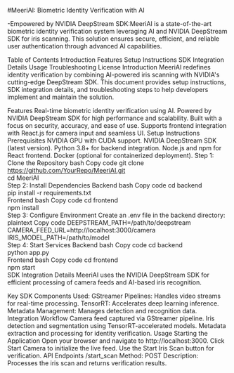 #MeeriAI: Biometric Identity Verification with AI

-Empowered by NVIDIA DeepStream SDK:MeeriAI is a state-of-the-art biometric identity verification system leveraging AI and NVIDIA DeepStream SDK for iris scanning. This solution ensures secure, efficient, and reliable user authentication through advanced AI capabilities.

Table of Contents
Introduction
Features
Setup Instructions
SDK Integration Details
Usage
Troubleshooting
License
Introduction
MeeriAI redefines identity verification by combining AI-powered iris scanning with NVIDIA's cutting-edge DeepStream SDK. This document provides setup instructions, SDK integration details, and troubleshooting steps to help developers implement and maintain the solution.

Features
Real-time biometric identity verification using AI.
Powered by NVIDIA DeepStream SDK for high performance and scalability.
Built with a focus on security, accuracy, and ease of use.
Supports frontend integration with React.js for camera input and seamless UI.
Setup Instructions
Prerequisites
NVIDIA GPU with CUDA support.
NVIDIA DeepStream SDK (latest version).
Python 3.8+ for backend integration.
Node.js and npm for React frontend.
Docker (optional for containerized deployment).
Step 1: Clone the Repository
bash
Copy code
git clone https://github.com/YourRepo/MeeriAI.git  
cd MeeriAI  
Step 2: Install Dependencies
Backend
bash
Copy code
cd backend  
pip install -r requirements.txt  
Frontend
bash
Copy code
cd frontend  
npm install  
Step 3: Configure Environment
Create an .env file in the backend directory:
plaintext
Copy code
DEEPSTREAM_PATH=/path/to/deepstream  
CAMERA_FEED_URL=http://localhost:3000/camera  
IRIS_MODEL_PATH=/path/to/model  
Step 4: Start Services
Backend
bash
Copy code
cd backend  
python app.py  
Frontend
bash
Copy code
cd frontend  
npm start  
SDK Integration Details
MeeriAI uses the NVIDIA DeepStream SDK for efficient processing of camera feeds and AI-based iris recognition.

Key SDK Components Used:
GStreamer Pipelines: Handles video streams for real-time processing.
TensorRT: Accelerates deep learning inference.
Metadata Management: Manages detection and recognition data.
Integration Workflow
Camera feed captured via GStreamer pipeline.
Iris detection and segmentation using TensorRT-accelerated models.
Metadata extraction and processing for identity verification.
Usage
Starting the Application
Open your browser and navigate to http://localhost:3000.
Click Start Camera to initialize the live feed.
Use the Start Iris Scan button for verification.
API Endpoints
/start_scan
Method: POST
Description: Processes the iris scan and returns verification results.
